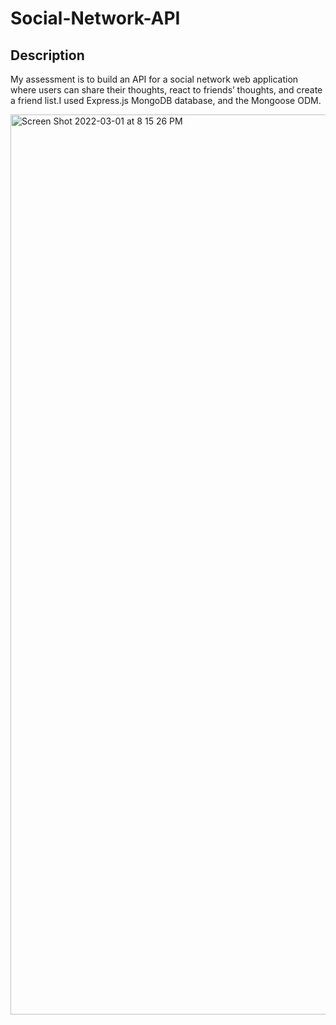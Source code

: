 # Social-Network-API

## Description 
My assessment is to build an API for a social network web application where users can share their thoughts, react to friends’ thoughts, and create a friend list.I used Express.js MongoDB database, and the Mongoose ODM. 

<img width="1440" alt="Screen Shot 2022-03-01 at 8 15 26 PM" src="https://user-images.githubusercontent.com/69438529/156276104-940088d4-5fd2-49e0-b556-f863142beb67.png">
